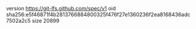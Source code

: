 version https://git-lfs.github.com/spec/v1
oid sha256:e5f46871f4b2813766884800325f476f27e1360236f2ea8168436adc7502a2c5
size 20899
